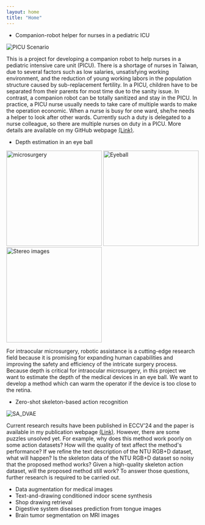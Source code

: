 ```yaml
---
layout: home
title: "Home"
---
```


- Companion-robot helper for nurses in a pediatric ICU

![PICU Scenario](http://yangchihyuan.github.io/assets/img/PICU_Scenario_1.jpg)

This is a project for developing a companion robot to help nurses in a pediatric intensive care unit (PICU). There is a shortage of nurses in Taiwan, due to several factors such as low salaries, unsatisfying working environment, and the reduction of young working labors in the population structure caused by sub-replacement fertility. In a PICU, children have to be separated from their parents for most time due to the sanity issue. In contrast, a companion robot can be totally sanitized and stay in the PICU. In practice, a PICU nurse usually needs to take care of multiple wards to make the operation economic. When a nurse is busy for one ward, she/he needs a helper to look after other wards. Currently such a duty is delegated to a nurse colleague, so there are multiple nurses on duty in a PICU.
More details are available on my GitHub webpage [(Link)](https://github.com/yangchihyuan/ZenboNurseHelper).

- Depth estimation in an eye ball

<img src="http://yangchihyuan.github.io/assets/img/microsurgery.jpg" height="250" alt="microsurgery">
<img src="http://yangchihyuan.github.io/assets/img/Eyeball.jpg" height="250" alt="Eyeball">
<img src="http://yangchihyuan.github.io/assets/img/007_MH_RD_3D_merged.jpg" height="250" alt="Stereo images">

For intraocular microsurgery, robotic assistance is a cutting-edge research field because it is promising for expanding human capabilities and improving the safety and efficiency of the intricate surgery process. Because depth is critical for intraocular microsurgery, in this project we want to estimate the depth of the medical devices in an eye ball. We want to develop a method which can warm the operator if the device is too close to the retina.

- Zero-shot skeleton-based action recognition

![SA_DVAE](https://yangchihyuan.github.io/publications/ECCV_24_SA_DVAE.jpg)

Current research results have been published in ECCV'24 and the paper is available in my publication webpage [(Link)](https://yangchihyuan.github.io/publications). However, there are some puzzles unsolved yet. For example, why does this method work poorly on some action datasets? How will the quality of text affect the method's performance? If we refine the text description of the NTU RGB+D dataset, what will happen? Is the skeleton data of the NTU RGB+D dataset so noisy that the proposed method works? Given a high-quality skeleton action dataset, will the proposed method still work?
To answer those questions, further research is required to be carried out.
- Data augmentation for medical images
- Text-and-drawing conditioned indoor scene synthesis
- Shop drawing retrieval
- Digestive system diseases prediction from tongue images
- Brain tumor segmentation on MRI images
